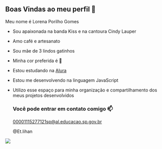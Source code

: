 ## Boas Vindas ao meu perfil 🌙

Meu nome é Lorena Porilho Gomes

- Sou apaixonada na banda Kiss e na cantoura Cindy Lauper
- Amo café e artesanato
- Sou mãe de 3 lindos gatinhos
- Minha cor preferida é 💚
- Estou estudando na [Alura](https://www.alura.com.br)
- Estou me desenvolvendo na linguagem JavaScript
- Utilizo esse espaço para minha organização e compartilhamento dos meus projetos desenvolvidos

  ### Você pode entrar em contato comigo 📫

  00001115277121sp@al.educacao.sp.gov.br
  
  @Et.lihan

![](https://media1.tenor.com/m/PATHk1gUtQMAAAAd/one-piece-one-piece-zoro.gif)
